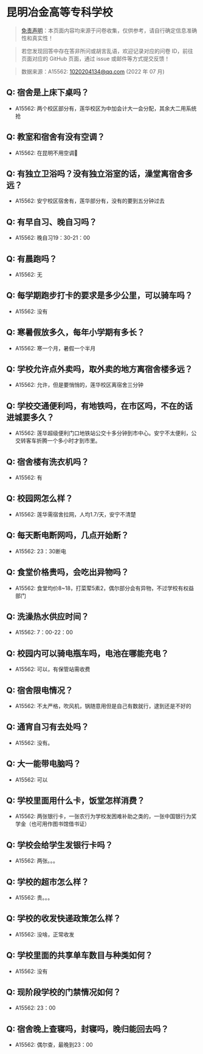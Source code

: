 # 昆明冶金高等专科学校

> [免责声明](https://colleges.chat/#_3)：本页面内容均来源于问卷收集，仅供参考，请自行确定信息准确性和真实性！

> 若您发现回答中存在答非所问或胡言乱语，欢迎记录对应的问卷 ID，前往页面对应的 GitHub 页面，通过 issue 或邮件等方式提交反馈！

> 数据来源：A15562: 1020204134@qq.com (2022 年 07 月)

## Q: 宿舍是上床下桌吗？

- A15562: 两个校区部分有，莲华校区为中加会计大一会分配，其余大二用系统抢

## Q: 教室和宿舍有没有空调？

- A15562: 在昆明不用空调🌚

## Q: 有独立卫浴吗？没有独立浴室的话，澡堂离宿舍多远？

- A15562: 安宁校区宿舍有，莲华部分有，没有的要到五分钟过去

## Q: 有早自习、晚自习吗？

- A15562: 晚自习19：30-21：00

## Q: 有晨跑吗？

- A15562: 无

## Q: 每学期跑步打卡的要求是多少公里，可以骑车吗？

- A15562: 没有

## Q: 寒暑假放多久，每年小学期有多长？

- A15562: 寒一个月，暑假一个半月

## Q: 学校允许点外卖吗，取外卖的地方离宿舍楼多远？

- A15562: 允许，但是要悄悄的，莲华校区离宿舍三分钟

## Q: 学校交通便利吗，有地铁吗，在市区吗，不在的话进城要多久？

- A15562: 莲华超级便利门口地铁站公交十多分钟到市中心。安宁不太便利，公交转客车折腾一个多小时才到市里。

## Q: 宿舍楼有洗衣机吗？

- A15562: 有

## Q: 校园网怎么样？

- A15562: 莲华需宿舍拉网，人均1.7/天，安宁不清楚

## Q: 每天断电断网吗，几点开始断？

- A15562: 23：30断电

## Q: 食堂价格贵吗，会吃出异物吗？

- A15562: 食堂均价8\~18，打菜荤5素2，偶尔部分会有异物，不过学校有权益部门

## Q: 洗澡热水供应时间？

- A15562: 7：00-22：00

## Q: 校园内可以骑电瓶车吗，电池在哪能充电？

- A15562: 可以，有保管站需收费

## Q: 宿舍限电情况？

- A15562: 不太严格，吹风机，锅随意用但是自己有数就行，逮到还是不好的

## Q: 通宵自习有去处吗？

- A15562: 没有。

## Q: 大一能带电脑吗？

- A15562: 可以

## Q: 学校里面用什么卡，饭堂怎样消费？

- A15562: 两张银行卡，一张农行为学校发困难补助之类的，一张中国银行为奖学金（也可用作图书馆借书证）

## Q: 学校会给学生发银行卡吗？

- A15562: 两张。。。

## Q: 学校的超市怎么样？

- A15562: 贵。。。

## Q: 学校的收发快递政策怎么样？

- A15562: 没啥，正常收发

## Q: 学校里面的共享单车数目与种类如何？

- A15562: 没有

## Q: 现阶段学校的门禁情况如何？

- A15562: 23：00

## Q: 宿舍晚上查寝吗，封寝吗，晚归能回去吗？

- A15562: 偶尔查，最晚到23：00

